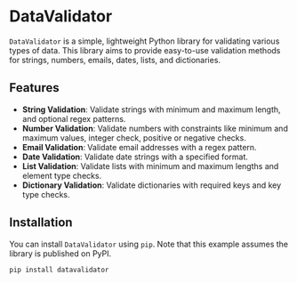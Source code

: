 # DataValidator

`DataValidator` is a simple, lightweight Python library for validating various types of data. This library aims to provide easy-to-use validation methods for strings, numbers, emails, dates, lists, and dictionaries.

## Features

- **String Validation**: Validate strings with minimum and maximum length, and optional regex patterns.
- **Number Validation**: Validate numbers with constraints like minimum and maximum values, integer check, positive or negative checks.
- **Email Validation**: Validate email addresses with a regex pattern.
- **Date Validation**: Validate date strings with a specified format.
- **List Validation**: Validate lists with minimum and maximum lengths and element type checks.
- **Dictionary Validation**: Validate dictionaries with required keys and key type checks.

## Installation

You can install `DataValidator` using `pip`. Note that this example assumes the library is published on PyPI.

```sh
pip install datavalidator
